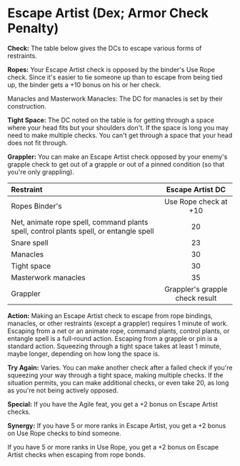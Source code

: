# Escape Artist (Dex; Armor Check Penalty)

**Check:** The table below gives the DCs to escape various forms of restraints.

**Ropes:** Your Escape Artist check is opposed by the binder's Use Rope check. Since it's easier to tie someone up than to escape from being tied up, the binder gets a +10 bonus on his or her check.

Manacles and Masterwork Manacles: The DC for manacles is set by their construction.

**Tight Space:** The DC noted on the table is for getting through a space where your head fits but your shoulders don't. If the space is long you may need to make multiple checks. You can't get through a space that your head does not fit through.

**Grappler:** You can make an Escape Artist check opposed by your enemy's grapple check to get out of a grapple or out of a pinned condition (so that you're only grappling).

| Restraint                                                                              |        Escape Artist DC         |
|:-------------------------------------------------------------------------------------- |:-------------------------------:|
| Ropes Binder's                                                                         |      Use Rope check at +10      |
| Net, animate rope spell, command plants spell, control plants spell, or entangle spell |               20                |
| Snare spell                                                                            |               23                |
| Manacles                                                                               |               30                |
| Tight space                                                                            |               30                |
| Masterwork manacles                                                                    |               35                |
| Grappler                                                                               | Grappler's grapple check result |

**Action:** Making an Escape Artist check to escape from rope bindings, manacles, or other restraints (except a grappler) requires 1 minute of work. Escaping from a net or an animate rope, command plants, control plants, or entangle spell is a full-round action. Escaping from a grapple or pin is a standard action. Squeezing through a tight space takes at least 1 minute, maybe longer, depending on how long the space is.

**Try Again:** Varies. You can make another check after a failed check if you're squeezing your way through a tight space, making multiple checks. If the situation permits, you can make additional checks, or even take 20, as long as you're not being actively opposed.

**Special:** If you have the Agile feat, you get a +2 bonus on Escape Artist checks.

**Synergy:** If you have 5 or more ranks in Escape Artist, you get a +2 bonus on Use Rope checks to bind someone.

If you have 5 or more ranks in Use Rope, you get a +2 bonus on Escape Artist checks when escaping from rope bonds.
